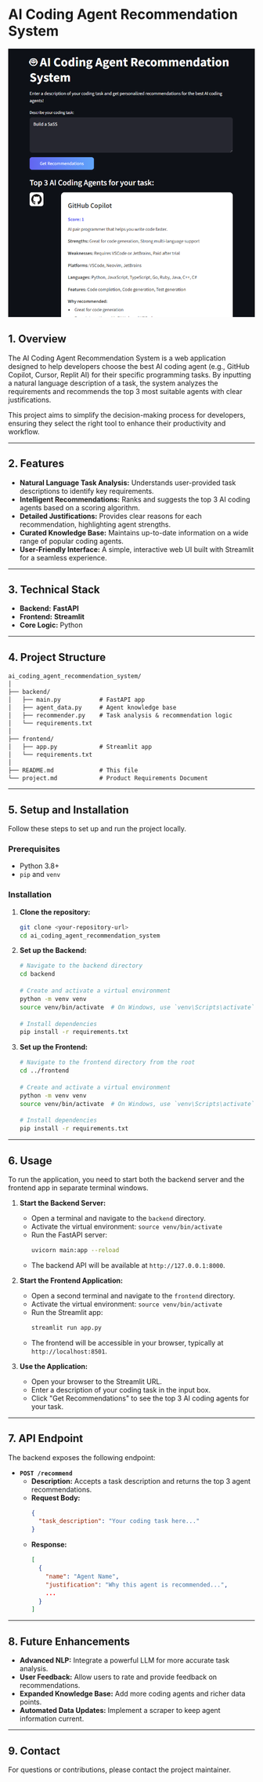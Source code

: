 # AI Coding Agent Recommendation System

![UI Screenshot](ui.png)

## 1. Overview

The AI Coding Agent Recommendation System is a web application designed to help developers choose the best AI coding agent (e.g., GitHub Copilot, Cursor, Replit AI) for their specific programming tasks. By inputting a natural language description of a task, the system analyzes the requirements and recommends the top 3 most suitable agents with clear justifications.

This project aims to simplify the decision-making process for developers, ensuring they select the right tool to enhance their productivity and workflow.

---

## 2. Features

-   **Natural Language Task Analysis:** Understands user-provided task descriptions to identify key requirements.
-   **Intelligent Recommendations:** Ranks and suggests the top 3 AI coding agents based on a scoring algorithm.
-   **Detailed Justifications:** Provides clear reasons for each recommendation, highlighting agent strengths.
-   **Curated Knowledge Base:** Maintains up-to-date information on a wide range of popular coding agents.
-   **User-Friendly Interface:** A simple, interactive web UI built with Streamlit for a seamless experience.

---

## 3. Technical Stack

-   **Backend:** **FastAPI**
-   **Frontend:** **Streamlit**
-   **Core Logic:** Python

---

## 4. Project Structure

```
ai_coding_agent_recommendation_system/
│
├── backend/
│   ├── main.py           # FastAPI app
│   ├── agent_data.py     # Agent knowledge base
│   ├── recommender.py    # Task analysis & recommendation logic
│   └── requirements.txt
│
├── frontend/
│   ├── app.py            # Streamlit app
│   └── requirements.txt
│
├── README.md             # This file
└── project.md            # Product Requirements Document
```

---

## 5. Setup and Installation

Follow these steps to set up and run the project locally.

### Prerequisites

-   Python 3.8+
-   `pip` and `venv`

### Installation

1.  **Clone the repository:**
    ```sh
    git clone <your-repository-url>
    cd ai_coding_agent_recommendation_system
    ```

2.  **Set up the Backend:**
    ```sh
    # Navigate to the backend directory
    cd backend

    # Create and activate a virtual environment
    python -m venv venv
    source venv/bin/activate  # On Windows, use `venv\Scripts\activate`

    # Install dependencies
    pip install -r requirements.txt
    ```

3.  **Set up the Frontend:**
    ```sh
    # Navigate to the frontend directory from the root
    cd ../frontend

    # Create and activate a virtual environment
    python -m venv venv
    source venv/bin/activate  # On Windows, use `venv\Scripts\activate`

    # Install dependencies
    pip install -r requirements.txt
    ```

---

## 6. Usage

To run the application, you need to start both the backend server and the frontend app in separate terminal windows.

1.  **Start the Backend Server:**
    -   Open a terminal and navigate to the `backend` directory.
    -   Activate the virtual environment: `source venv/bin/activate`
    -   Run the FastAPI server:
        ```sh
        uvicorn main:app --reload
        ```
    -   The backend API will be available at `http://127.0.0.1:8000`.

2.  **Start the Frontend Application:**
    -   Open a second terminal and navigate to the `frontend` directory.
    -   Activate the virtual environment: `source venv/bin/activate`
    -   Run the Streamlit app:
        ```sh
        streamlit run app.py
        ```
    -   The frontend will be accessible in your browser, typically at `http://localhost:8501`.

3.  **Use the Application:**
    -   Open your browser to the Streamlit URL.
    -   Enter a description of your coding task in the input box.
    -   Click "Get Recommendations" to see the top 3 AI coding agents for your task.

---

## 7. API Endpoint

The backend exposes the following endpoint:

-   **`POST /recommend`**
    -   **Description:** Accepts a task description and returns the top 3 agent recommendations.
    -   **Request Body:**
        ```json
        {
          "task_description": "Your coding task here..."
        }
        ```
    -   **Response:**
        ```json
        [
          {
            "name": "Agent Name",
            "justification": "Why this agent is recommended...",
            ...
          }
        ]
        ```

---

## 8. Future Enhancements

-   **Advanced NLP:** Integrate a powerful LLM for more accurate task analysis.
-   **User Feedback:** Allow users to rate and provide feedback on recommendations.
-   **Expanded Knowledge Base:** Add more coding agents and richer data points.
-   **Automated Data Updates:** Implement a scraper to keep agent information current.

---

## 9. Contact

For questions or contributions, please contact the project maintainer. 